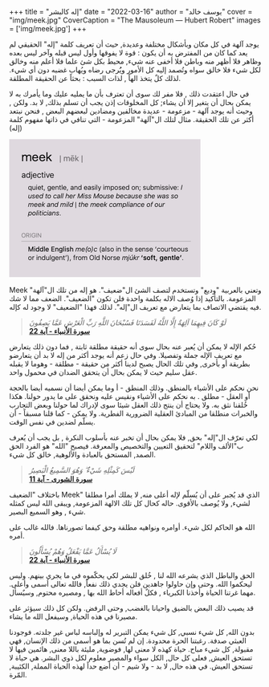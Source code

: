 +++
title = "إله كالبشر"
date = "2022-03-16"
author = "يوسف خالد"
cover = "img/meek.jpg"
CoverCaption = "The Mausoleum — Hubert Robert"
images = ['img/meek.jpg']
+++

يوجد آلهة في كل مكان وبأشكال مختلفة وعديدة, حيث أن تعريف كلمة "إله" الحقيقي لم يعد كما كان من المفترض به أن يكون : قوة لا يفوقها وأول ليس قبله وآخر ليس بعده وظاهر فلا أظهر منه وباطن فلا أخفى عنه شيء, محيط بكل شئ علما فلا أعلم منه وخالق لكل شيء فلا خالق سواه وتُصمد إليه كل الأمور ويُُرجى رضاه ويُهاب غضبه دون أي شيء. 
لذلك كلٌ يتخذ الهاً , لذات السبب : بحثاً عن الحقيقة المطلقة. 

في حال اعتقدت ذلك , فلا مفر لك سوى أن تعترف بأن ما يمليه عليك وما يأمرك به لا يمكن بحال أن يتغير إلا أن يشاء; كل المخلوقات إذن يجب أن تسلم بذلك, لا بد.
ولكن , وحيث أنه يوجد آلهة - مزعومة - عديدة مخالفين ومضادين لبعضهم البعض , فنحن نبتعد أكثر عن تلك الحقيقة. مثال لتلك ال"آلهة" المزعومة - التي تنافي في ذاتها مفهوم  كلمة (إله) 

![Meek in dictionary](/img/meek_2.png "Meek in dictionary")

Meek وتعني بالعربية "وديع" وتستخدم لتصف الشئ ال"ضعيف". هو إله من تلك ال"آلهة" المزعومة. بالتأكيد إذا وُصف الاله بكلمة واحدة فلن تكون "الضعيف". الضعف مما لا شك فيه يقتضي الاتصاف بما يتعارض مع تعريف ال"إله". لذلك فهذا "الضعيف" لا وجود له كإله.

>_لَوْ كَانَ فِيهِمَا آلِهَةٌ إِلَّا اللَّهُ لَفَسَدَتَا فَسُبْحَانَ اللَّهِ رَبِّ الْعَرْشِ عَمَّا يَصِفُونَ_\
>__[سورة اﻷنبياء - آية 22](https://quran.com/21?startingVerse=22)__

حُكم الإله لا يمكن أن يُعبر عنه بحال سوى أنه حقيقة مطلقة ثابتة , فما دون ذلك يتعارض مع تعريف الإله جملة وتفصيلا. وفي حال زعم أنه يوجد أكثر من إله لا بد أن يتعارضو بطريقة أو بأخرى, وفي تلك الحال يصبح لدينا أكثر من حقيقة - مطلقة - وهوما لا يقبله عقل سليم حيث لا يمكن بحال أن يتحقق الضدان في محمول واحد.

نحن نحكم على الأشياء بالمنطق. وذلك المنطق - أ وما يمكن أيضا أن نسميه أيضا بالحجة أو العقل - مطلق . به نحكم على الأشياء ونقيس عليه ونحقق على ما يدور حولنا. هكذا خُلقنا نثق به. ولا يحتاج أن ينتج ذلك العقل شيئا سوى لإدراك لما حولنا وبعض التجارب والخبرات منطلقا من المبادئ العقلية الضرورية الفطرية. ولا يمكن  - كما قلنا مسبقاً - أن يسلّم لضدين في نفس الوقت.  

لكي تعرّف ال"إله" بحق, فلا يمكن بحال أن تخبر عنه بأسلوب النكرة , بل يجب أن يُعرف ب"الألف واللام" لتحقيق التعيين والتخصيص والمعرفة. فيصبح "الله" هو الفرد الحق الصمد, المستحق بالعبادة والألوهية, خالق كل شيء.


>_لَيْسَ كَمِثْلِهِ شَيْءٌ ۖ وَهُوَ السَّمِيعُ الْبَصِيرُ_\
>__[سورة الشورى - آية 11](https://quran.com/42?startingVerse=11)__

باختلاف "الضعيف Meek" الذي قد يُجبر على أن يُسلّم لإله أعلى منه, لا يملك أمرا مطلقا لشيء, ولا يُوصف بالأقوى. حاله كحال كل تلك الالهة المزعومة, ويبقى الله ليس كمثله شيء , وهو السميع البصير. 


الله هو الحاكم لكل شيء. أوامره ونواهيه مطلقة وحق كيفما تصورناها. فالله غالب على أمره.

>_لَا يُسْأَلُ عَمَّا يَفْعَلُ وَهُمْ يُسْأَلُونَ_\
>__[سورة اﻷنبياء - آية 22](https://quran.com/21?startingVerse=23)__

الحق والباطل الذي يشرعه الله لنا , خُلق للبشر لكي يحكّموه في ما يجري بينهم. وليس ليحكموا الله. وحتى وإن حاولوا جاهدين فلن يجدي ذلك نفعاً, فالله تعالى أسمى وأعلى. مهما غرتنا الحياة وأخذنا الكبرياء , فكلٌ أفعاله أحاط الله بها , ومصيره محتوم, وسيٌسأل. 

قد يصيب ذلك البعض بالضيق واحيانا بالغضب, وحتى الرفض. ولكن كل ذلك سيؤثر على مصيرنا في هذه الحياة, وسيفعل الله ما يشاء. 

بدون الله, كل شيء نسبي, كل شيء يمكن التبرير له وإلباسه لباس غير جلدته. فوجودنا العبثي صدفة. رغبتنا الحرة محدودة. إن لم تُسن بما هو أسمى من ذلك الإنسان, فهي مقبولة, كل شيء مباح. حياة كهذه لا معنى لها, فوضوية, مليئة باللا معنى, هائمين فيها لا تستحق العيش, فعلى كل حال, الكل سواء والمصير معلوم لكل ذوي البشر. هي حياة لا تستحق العيش. 
في هذه حال, لا بد - ولا شيم - أن أضع حداً لهذه الحياة المملة, الكئيبة, المّرة.
